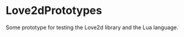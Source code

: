 Love2dPrototypes
================

Some prototype for testing the Love2d library and the Lua language.
